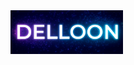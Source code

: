 <img src="https://github.com/Delloon/DELLOON/blob/main/assets/header.png" alt="The Unlimited" width="180"/>